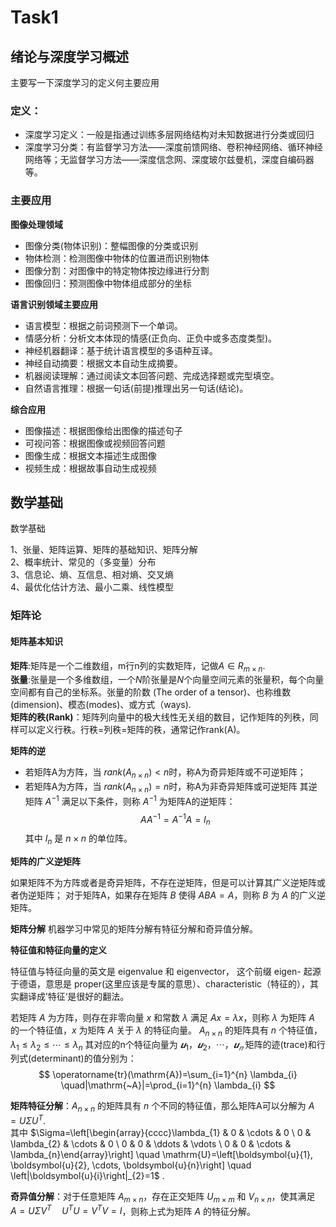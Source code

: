 # Task1

## 绪论与深度学习概述

主要写一下深度学习的定义何主要应用

### 定义：

- 深度学习定义：一般是指通过训练多层网络结构对未知数据进行分类或回归
- 深度学习分类：有监督学习方法——深度前馈网络、卷积神经网络、循环神经网络等；无监督学习方法——深度信念网、深度玻尔兹曼机，深度自编码器等。

### 主要应用

**图像处理领域**

- 图像分类(物体识别)：整幅图像的分类或识别
- 物体检测：检测图像中物体的位置进而识别物体
- 图像分割：对图像中的特定物体按边缘进行分割
- 图像回归：预测图像中物体组成部分的坐标

**语言识别领域主要应用**

- 语言模型：根据之前词预测下一个单词。
- 情感分析：分析文本体现的情感(正负向、正负中或多态度类型)。
- 神经机器翻译：基于统计语言模型的多语种互译。
- 神经自动摘要：根据文本自动生成摘要。
- 机器阅读理解：通过阅读文本回答问题、完成选择题或完型填空。
- 自然语言推理：根据一句话(前提)推理出另一句话(结论)。

**综合应用**

- 图像描述：根据图像给出图像的描述句子
- 可视问答：根据图像或视频回答问题
- 图像生成：根据文本描述生成图像
- 视频生成：根据故事自动生成视频

## 数学基础

数学基础

1、张量、矩阵运算、矩阵的基础知识、矩阵分解  
2、概率统计、常见的（多变量）分布  
3、信息论、熵、互信息、相对熵、交叉熵  
4、最优化估计方法、最小二乘、线性模型

### 矩阵论

#### 矩阵基本知识

**矩阵**:矩阵是一个二维数组，m行n列的实数矩阵，记做$A \in R_{m \times n}$.  
**张量**:张量是一个多维数组，一个$N$阶张量是$N$个向量空间元素的张量积，每个向量空间都有自己的坐标系。张量的阶数
(The order of a tensor)、也称维数(dimension)、模态(modes)、或方式（ways).  
**矩阵的秩(Rank)**：矩阵列向量中的极大线性无关组的数目，记作矩阵的列秩，同样可以定义行秩。行秩=列秩=矩阵的秩，通常记作rank(A)。

**矩阵的逆**

- 若矩阵A为方阵，当 $rank(A_{n×n})<n$时，称A为奇异矩阵或不可逆矩阵；  
- 若矩阵A为方阵，当 $rank(A_{n×n})=n$时，称A为非奇异矩阵或可逆矩阵
其逆矩阵 $A^{-1}$ 满足以下条件，则称 $A^{-1}$ 为矩阵A的逆矩阵： $$ AA^{-1} = A^{-1}A = I_n $$ 其中 $I_n$ 是 $n×n$ 的单位阵。

**矩阵的广义逆矩阵**

如果矩阵不为方阵或者是奇异矩阵，不存在逆矩阵，但是可以计算其广义逆矩阵或者伪逆矩阵；
对于矩阵A，如果存在矩阵 $B$ 使得 $ABA=A$，则称 $B$ 为 $A$ 的广义逆矩阵。

**矩阵分解**
机器学习中常见的矩阵分解有特征分解和奇异值分解。

**特征值和特征向量的定义**

特征值与特征向量的英文是 eigenvalue 和 eigenvector， 这个前缀 eigen- 起源于德语，意思是 proper(这里应该是专属的意思）、characteristic（特征的），其实翻译成’特征‘是很好的翻法。


若矩阵 $A$ 为方阵，则存在非零向量 $x$ 和常数 $\lambda$ 满足 $Ax=\lambda x$，则称 $\lambda$ 为矩阵 $A$ 的一个特征值，$x$ 为矩阵 $A$ 关于 $\lambda$ 的特征向量。
$A_{n \times n}$ 的矩阵具有 $n$ 个特征值，$λ_1 ≤ λ_2 ≤ ⋯ ≤ λ_n$ 其对应的n个特征向量为 $𝒖_1，𝒖_2， ⋯ ，𝒖_𝑛$
矩阵的迹(trace)和行列式(determinant)的值分别为：
$$ \operatorname{tr}(\mathrm{A})=\sum_{i=1}^{n} \lambda_{i} \quad|\mathrm{~A}|=\prod_{i=1}^{n} \lambda_{i} $$


**矩阵特征分解**：$A_{n \times n}$ 的矩阵具有 $n$ 个不同的特征值，那么矩阵A可以分解为 $A = U\Sigma U^{T}$.  
其中 $\Sigma=\left[\begin{array}{cccc}\lambda_{1} & 0 & \cdots & 0 \ 0 & \lambda_{2} & \cdots & 0 \ 0 & 0 & \ddots & \vdots \ 0 & 0 & \cdots & \lambda_{n}\end{array}\right] \quad \mathrm{U}=\left[\boldsymbol{u}{1}, \boldsymbol{u}{2}, \cdots, \boldsymbol{u}{n}\right] \quad \left|\boldsymbol{u}{i}\right|_{2}=1$ .

**奇异值分解**：对于任意矩阵 $A_{m \times n}$，存在正交矩阵 $U_{m \times m}$ 和 $V_{n \times n}$，使其满足 $A = U \Sigma V^{T} \quad U^T U = V^T V = I$，则称上式为矩阵 $A$ 的特征分解。

